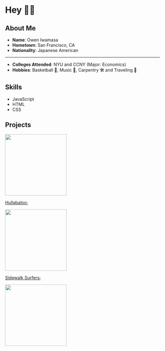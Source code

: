 # Hey 👋🏼

## About Me

- **Name**:   Owen Iwamasa 
- **Hometown**:   San Francisco, CA
- **Nationality**:    Japanese American 
-------------------------------------------------------------------------
- **Colleges Attended**:    NYU and CCNY (Major: Economics)
- **Hobbies**:    Basketball 🏀, Music 🎹, Carpentry 🛠 and Traveling 🚀

## Skills

- JavaScript 
- HTML 
- CSS 

## Projects

<a align='left' href='https://canvas-proj.herokuapp.com/'><p align='left'>
  <img src='https://i.imgur.com/0Szj0Wh.png' width='200px' >
</p></a>

<a align='left' href='https://hullabaloo-podcasts.herokuapp.com/'>Hullabaloo: 
<p align='left'>
  <img src='https://hullabaloo-mp3s.s3.us-east-2.amazonaws.com/Untitled_Artwork+37.png' width='200px' >
</p>
</a>

<a align='left' href='https://sidewalk-surfers.herokuapp.com/'>Sidewalk Surfers:
<p align='left'>
  <img src='https://i.imgur.com/2y2FmRJ.png' width='200px' >
</p>
</a>
